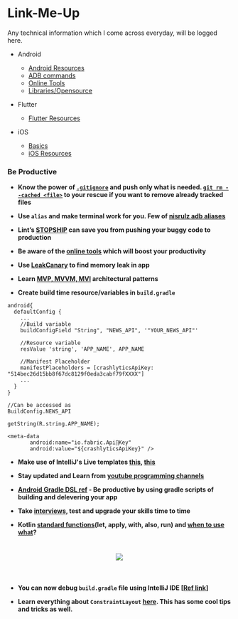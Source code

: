 # Link-Me-Up

Any technical information which I come across everyday, will be logged here.

- Android
  - [Android Resources](https://github.com/Naveentp/Link-Me-Up/blob/master/android/android_resources.md)
  - [ADB commands](https://github.com/Naveentp/Link-Me-Up/blob/master/android/adb.md)
  - [Online Tools](https://github.com/Naveentp/Link-Me-Up/blob/master/android/online_tools.md)
  - [Libraries/Opensource](https://github.com/Naveentp/Link-Me-Up/blob/master/android/libraries.md)

- Flutter
	- [Flutter Resources](https://github.com/Naveentp/Link-Me-Up/blob/master/flutter/flutter_resources.md)

- iOS
  - [Basics](https://github.com/Naveentp/Link-Me-Up/blob/master/iOS/basics.md)
  - [iOS Resources](https://github.com/Naveentp/Link-Me-Up/blob/master/iOS/ios_resources.md)
	
	
### Be Productive
	
+ **Know the power of [`.gitignore`](https://stackoverflow.com/a/17803964/5629056) and push only what is needed. [`git rm --cached <file>`](https://stackoverflow.com/a/1274447/5629056) to your rescue if you want to remove already tracked files**

+ **Use `alias` and make terminal work for you. Few of [nisrulz adb aliases](https://gist.github.com/nisrulz/b0e79f2b3e27f99ca8b5dba9db6281ec)**

+ **Lint’s [STOPSHIP](https://medium.com/@naveentp/lints-stopship-can-save-you-from-pushing-your-buggy-code-to-production-4fa0db40d9b1) can save you from pushing your buggy code to production**

+ **Be aware of the [online tools](https://medium.com/@naveentp/awesome-list-of-online-tools-for-android-developers-f40af8f46299) which will boost your productivity**

+ **Use [LeakCanary](https://github.com/square/leakcanary) to find memory leak in app**

+ **Learn [MVP, MVVM, MVI](https://github.com/Naveentp/Link-Me-Up/blob/master/android/architecture.md) architectural patterns**

+ **Create build time resource/variables in `build.gradle`**
```
android{
  defaultConfig {
    ...
    //Build variable
    buildConfigField "String", "NEWS_API", '"YOUR_NEWS_API"'

    //Resource variable
    resValue 'string', 'APP_NAME', APP_NAME

    //Manifest Placeholder 
    manifestPlaceholders = [crashlyticsApiKey: "514bec26d15bb8f67dc8129f0eda3cabf79fXXXX"]
    ...
  }
}

//Can be accessed as
BuildConfig.NEWS_API

getString(R.string.APP_NAME);

<meta-data
       android:name="io.fabric.Api∏Key"
       android:value="${crashlyticsApiKey}" />
``` 


+ **Make use of IntelliJ's Live templates [this](https://github.com/keyboardsurfer/idea-live-templates), [this](https://www.bignerdranch.com/blog/android-studio-live-templates/)**

+ **Stay updated and Learn from [youtube programming channels](https://www.lvguowei.me/post/ultimate-list-of-youtube-programming-channels/)** 

+ **[Android Gradle DSL ref](http://google.github.io/android-gradle-dsl/) - Be productive by using gradle scripts of building and delevering your app**

+ **Take [interviews](https://github.com/kdn251/interviews), test and upgrade your skills time to time**

+ **Kotlin [standard functions](https://github.com/JetBrains/kotlin/blob/master/libraries/stdlib/src/kotlin/util/Standard.kt)(let, apply, with, also, run) and [when to use what](https://medium.com/@elye.project/mastering-kotlin-standard-functions-run-with-let-also-and-apply-9cd334b0ef84)?**  
<h1 align="center">
  <img src="https://cdn-images-1.medium.com/max/800/1*pLNnrvgvmG6Mdi0Yw3mdPQ.png">
  <br>
  <br>
</h1>

+ **You can now debug `build.gradle` file using IntelliJ IDE [[Ref link](https://twitter.com/gradle/status/1025066195848810496)]**

+ **Learn everything about `ConstraintLayout` [here](https://constraintlayout.com/). This has some cool tips and tricks as well.**